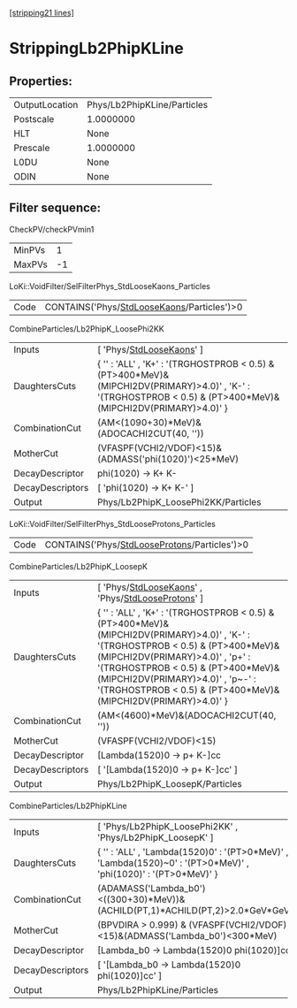 [[stripping21 lines]](./stripping21-index)

# StrippingLb2PhipKLine

## Properties:

|                |                             |
|----------------|-----------------------------|
| OutputLocation | Phys/Lb2PhipKLine/Particles |
| Postscale      | 1.0000000                   |
| HLT            | None                        |
| Prescale       | 1.0000000                   |
| L0DU           | None                        |
| ODIN           | None                        |

## Filter sequence:

CheckPV/checkPVmin1

|        |     |
|--------|-----|
| MinPVs | 1   |
| MaxPVs | -1  |

LoKi::VoidFilter/SelFilterPhys_StdLooseKaons_Particles

|      |                                                                                            |
|------|--------------------------------------------------------------------------------------------|
| Code | CONTAINS('Phys/[StdLooseKaons](./stripping21-commonparticles-stdloosekaons)/Particles')\>0 |

CombineParticles/Lb2PhipK_LoosePhi2KK

|                  |                                                                                                                                                                      |
|------------------|----------------------------------------------------------------------------------------------------------------------------------------------------------------------|
| Inputs           | [ 'Phys/[StdLooseKaons](./stripping21-commonparticles-stdloosekaons)' ]                                                                                            |
| DaughtersCuts    | { '' : 'ALL' , 'K+' : '(TRGHOSTPROB \< 0.5) & (PT\>400\*MeV)&(MIPCHI2DV(PRIMARY)\>4.0)' , 'K-' : '(TRGHOSTPROB \< 0.5) & (PT\>400\*MeV)&(MIPCHI2DV(PRIMARY)\>4.0)' } |
| CombinationCut   | (AM\<(1090+30)\*MeV)&(ADOCACHI2CUT(40, ''))                                                                                                                          |
| MotherCut        | (VFASPF(VCHI2/VDOF)\<15)&(ADMASS('phi(1020)')\<25\*MeV)                                                                                                              |
| DecayDescriptor  | phi(1020) -\> K+ K-                                                                                                                                                  |
| DecayDescriptors | [ 'phi(1020) -\> K+ K-' ]                                                                                                                                          |
| Output           | Phys/Lb2PhipK_LoosePhi2KK/Particles                                                                                                                                  |

LoKi::VoidFilter/SelFilterPhys_StdLooseProtons_Particles

|      |                                                                                                |
|------|------------------------------------------------------------------------------------------------|
| Code | CONTAINS('Phys/[StdLooseProtons](./stripping21-commonparticles-stdlooseprotons)/Particles')\>0 |

CombineParticles/Lb2PhipK_LoosepK

|                  |                                                                                                                                                                                                                                                                                                                             |
|------------------|-----------------------------------------------------------------------------------------------------------------------------------------------------------------------------------------------------------------------------------------------------------------------------------------------------------------------------|
| Inputs           | [ 'Phys/[StdLooseKaons](./stripping21-commonparticles-stdloosekaons)' , 'Phys/[StdLooseProtons](./stripping21-commonparticles-stdlooseprotons)' ]                                                                                                                                                                         |
| DaughtersCuts    | { '' : 'ALL' , 'K+' : '(TRGHOSTPROB \< 0.5) & (PT\>400\*MeV)&(MIPCHI2DV(PRIMARY)\>4.0)' , 'K-' : '(TRGHOSTPROB \< 0.5) & (PT\>400\*MeV)&(MIPCHI2DV(PRIMARY)\>4.0)' , 'p+' : '(TRGHOSTPROB \< 0.5) & (PT\>400\*MeV)&(MIPCHI2DV(PRIMARY)\>4.0)' , 'p~-' : '(TRGHOSTPROB \< 0.5) & (PT\>400\*MeV)&(MIPCHI2DV(PRIMARY)\>4.0)' } |
| CombinationCut   | (AM\<(4600)\*MeV)&(ADOCACHI2CUT(40, ''))                                                                                                                                                                                                                                                                                    |
| MotherCut        | (VFASPF(VCHI2/VDOF)\<15)                                                                                                                                                                                                                                                                                                    |
| DecayDescriptor  | [Lambda(1520)0 -\> p+ K-]cc                                                                                                                                                                                                                                                                                               |
| DecayDescriptors | [ '[Lambda(1520)0 -\> p+ K-]cc' ]                                                                                                                                                                                                                                                                                       |
| Output           | Phys/Lb2PhipK_LoosepK/Particles                                                                                                                                                                                                                                                                                             |

CombineParticles/Lb2PhipKLine

|                  |                                                                                                                      |
|------------------|----------------------------------------------------------------------------------------------------------------------|
| Inputs           | [ 'Phys/Lb2PhipK_LoosePhi2KK' , 'Phys/Lb2PhipK_LoosepK' ]                                                          |
| DaughtersCuts    | { '' : 'ALL' , 'Lambda(1520)0' : '(PT\>0\*MeV)' , 'Lambda(1520)~0' : '(PT\>0\*MeV)' , 'phi(1020)' : '(PT\>0\*MeV)' } |
| CombinationCut   | (ADAMASS('Lambda_b0')\<((300+30)\*MeV))&(ACHILD(PT,1)\*ACHILD(PT,2)\>2.0\*GeV\*GeV)                                  |
| MotherCut        | (BPVDIRA \> 0.999) & (VFASPF(VCHI2/VDOF)\<15)&(ADMASS('Lambda_b0')\<300\*MeV)                                        |
| DecayDescriptor  | [Lambda_b0 -\> Lambda(1520)0 phi(1020)]cc                                                                          |
| DecayDescriptors | [ '[Lambda_b0 -\> Lambda(1520)0 phi(1020)]cc' ]                                                                  |
| Output           | Phys/Lb2PhipKLine/Particles                                                                                          |
